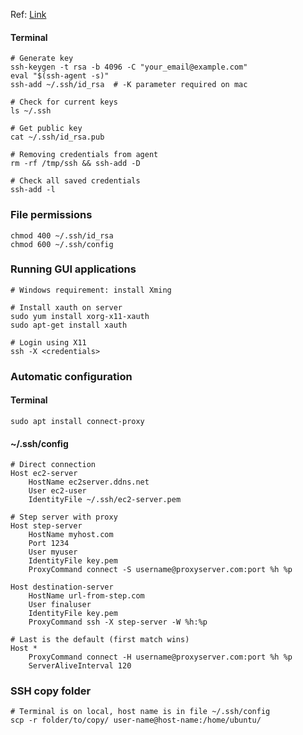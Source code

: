 ---
---

Ref: [Link](https://help.github.com/articles/generating-a-new-ssh-key-and-adding-it-to-the-ssh-agent/)

#### Terminal
```shell
# Generate key
ssh-keygen -t rsa -b 4096 -C "your_email@example.com"
eval "$(ssh-agent -s)"
ssh-add ~/.ssh/id_rsa  # -K parameter required on mac

# Check for current keys
ls ~/.ssh

# Get public key
cat ~/.ssh/id_rsa.pub

# Removing credentials from agent
rm -rf /tmp/ssh && ssh-add -D

# Check all saved credentials
ssh-add -l
```

### File permissions
```shell
chmod 400 ~/.ssh/id_rsa
chmod 600 ~/.ssh/config
```

### Running GUI applications
```shell
# Windows requirement: install Xming

# Install xauth on server
sudo yum install xorg-x11-xauth
sudo apt-get install xauth

# Login using X11
ssh -X <credentials>
```

### Automatic configuration
#### Terminal
```
sudo apt install connect-proxy
```

#### ~/.ssh/config
```
# Direct connection
Host ec2-server
    HostName ec2server.ddns.net
    User ec2-user
    IdentityFile ~/.ssh/ec2-server.pem

# Step server with proxy
Host step-server
    HostName myhost.com
    Port 1234
    User myuser
    IdentityFile key.pem
    ProxyCommand connect -S username@proxyserver.com:port %h %p

Host destination-server
    HostName url-from-step.com
    User finaluser
    IdentityFile key.pem
    ProxyCommand ssh -X step-server -W %h:%p

# Last is the default (first match wins)
Host *
    ProxyCommand connect -H username@proxyserver.com:port %h %p
    ServerAliveInterval 120
```

### SSH copy folder
```shell
# Terminal is on local, host name is in file ~/.ssh/config
scp -r folder/to/copy/ user-name@host-name:/home/ubuntu/
```
